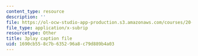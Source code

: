 ```yaml
---
content_type: resource
description: ''
file: https://ol-ocw-studio-app-production.s3.amazonaws.com/courses/20-020-introduction-to-biological-engineering-design-spring-2009/1690cb558c7b635296a8c79d889b4a03_LRcYRm5daCU.srt
file_type: application/x-subrip
resourcetype: Other
title: 3play caption file
uid: 1690cb55-8c7b-6352-96a8-c79d889b4a03
---
```

